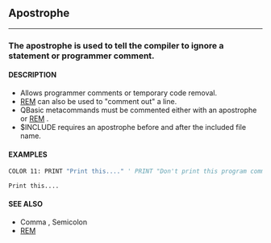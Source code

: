 ## Apostrophe
---

### The apostrophe is used to tell the compiler to ignore a statement or programmer comment.

#### DESCRIPTION
* Allows programmer comments or temporary code removal.
* [REM](./REM.md) can also be used to "comment out" a line.
* QBasic metacommands must be commented either with an apostrophe or [REM](./REM.md) .
* $INCLUDE requires an apostrophe before and after the included file name.


#### EXAMPLES
```vb
COLOR 11: PRINT "Print this...." ' PRINT "Don't print this program comment!"
```
  
```vb
Print this....
```
  


#### SEE ALSO
* Comma , Semicolon
* [REM](./REM.md)
